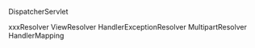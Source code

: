 DispatcherServlet

xxxResolver
	ViewResolver
	HandlerExceptionResolver
	MultipartResolver
HandlerMapping